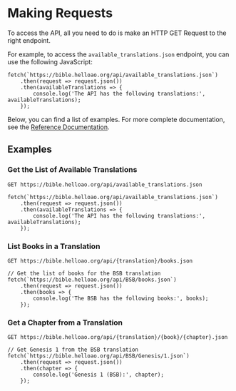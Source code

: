 # Making Requests

To access the API, all you need to do is make an HTTP GET Request to the right endpoint.

For example, to access the `available_translations.json` endpoint, you can use the following JavaScript:

```ts:no-line-numbers
fetch(`https://bible.helloao.org/api/available_translations.json`)
    .then(request => request.json())
    .then(availableTranslations => {
        console.log('The API has the following translations:', availableTranslations);
    });
```

Below, you can find a list of examples. For more complete documentation, see the [Reference Documentation](../reference/README.md).

## Examples

### Get the List of Available Translations

`GET https://bible.helloao.org/api/available_translations.json`

```ts:no-line-numbers
fetch(`https://bible.helloao.org/api/available_translations.json`)
    .then(request => request.json())
    .then(availableTranslations => {
        console.log('The API has the following translations:', availableTranslations);
    });
```

### List Books in a Translation

`GET https://bible.helloao.org/api/{translation}/books.json`

```ts:no-line-numbers
// Get the list of books for the BSB translation
fetch(`https://bible.helloao.org/api/BSB/books.json`)
    .then(request => request.json())
    .then(books => {
        console.log('The BSB has the following books:', books);
    });
```

### Get a Chapter from a Translation

`GET https://bible.helloao.org/api/{translation}/{book}/{chapter}.json`

```ts:no-line-numbers
// Get Genesis 1 from the BSB translation
fetch(`https://bible.helloao.org/api/BSB/Genesis/1.json`)
    .then(request => request.json())
    .then(chapter => {
        console.log('Genesis 1 (BSB):', chapter);
    });
```